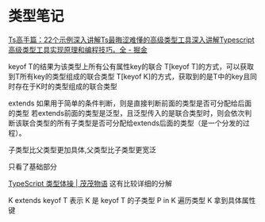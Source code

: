 # 类型笔记

[Ts高手篇：22个示例深入讲解Ts最晦涩难懂的高级类型工具深入讲解Typescript高级类型工具实现原理和编程技巧。全 - 掘金](https://juejin.cn/post/6994102811218673700?utm_source=gold_browser_extension#heading-8)

keyof T的结果为该类型上所有公有属性key的联合
T[keyof T]的方式，可以获取到T所有key的类型组成的联合类型
T[keyof K]的方式，获取到的是T中的key且同时存在于K时的类型组成的联合类型

extends
如果用于简单的条件判断，则是直接判断前面的类型是否可分配给后面的类型
若extends前面的类型是泛型，且泛型传入的是联合类型时，则会依次判断该联合类型的所有子类型是否可分配给extends后面的类型（是一个分发的过程）。

子类型比父类型更加具体,父类型比子类型更宽泛

只看了基础部分

[TypeScript 类型体操 | 茂茂物语](https://notes.fe-mm.com/fe/typescript/challenges)
这有比较详细的分解

K extends keyof T 表示 K 是 keyof T 的子类型
P in K 遍历类型 K 拿到具体属性键
